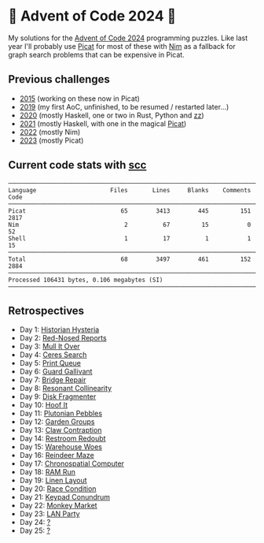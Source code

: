 # 🎄 Advent of Code 2024 🎄

My solutions for the [Advent of Code 2024](https://adventofcode.com/2024/) programming puzzles. Like last year I'll probably use [Picat](http://www.picat-lang.org) for most of these with [Nim](https://nim-lang.org) as a fallback for graph search problems that can be expensive in Picat.

## Previous challenges

* [2015](https://github.com/DestyNova/advent_of_code_2015) (working on these now in Picat)
* [2019](https://github.com/destynova/advent_of_code_2019) (my first AoC, unfinished, to be resumed / restarted later...)
* [2020](https://github.com/destynova/advent_of_code_2020) (mostly Haskell, one or two in Rust, Python and [zz](https://github.com/zetzit/zz))
* [2021](https://github.com/destynova/advent_of_code_2021) (mostly Haskell, with one in the magical [Picat](http://www.picat-lang.org))
* [2022](https://github.com/destynova/advent_of_code_2022) (mostly Nim)
* [2023](https://github.com/destynova/advent_of_code_2023) (mostly Picat)

## Current code stats with [scc](https://github.com/boyter/scc)

```
───────────────────────────────────────────────────────────────────────────────
Language                     Files       Lines     Blanks    Comments      Code
───────────────────────────────────────────────────────────────────────────────
Picat                           65        3413        445         151      2817
Nim                              2          67         15           0        52
Shell                            1          17          1           1        15
───────────────────────────────────────────────────────────────────────────────
Total                           68        3497        461         152      2884
───────────────────────────────────────────────────────────────────────────────
Processed 106431 bytes, 0.106 megabytes (SI)
───────────────────────────────────────────────────────────────────────────────
```

## Retrospectives

* Day 1: [Historian Hysteria](https://github.com/DestyNova/advent_of_code_2024/blob/main/1)
* Day 2: [Red-Nosed Reports](https://github.com/DestyNova/advent_of_code_2024/blob/main/2)
* Day 3: [Mull It Over](https://github.com/DestyNova/advent_of_code_2024/blob/main/3)
* Day 4: [Ceres Search](https://github.com/DestyNova/advent_of_code_2024/blob/main/4)
* Day 5: [Print Queue](https://github.com/DestyNova/advent_of_code_2024/blob/main/5)
* Day 6: [Guard Gallivant](https://github.com/DestyNova/advent_of_code_2024/blob/main/6)
* Day 7: [Bridge Repair](https://github.com/DestyNova/advent_of_code_2024/blob/main/7)
* Day 8: [Resonant Collinearity](https://github.com/DestyNova/advent_of_code_2024/blob/main/8)
* Day 9: [Disk Fragmenter](https://github.com/DestyNova/advent_of_code_2024/blob/main/9)
* Day 10: [Hoof It](https://github.com/DestyNova/advent_of_code_2024/blob/main/10)
* Day 11: [Plutonian Pebbles](https://github.com/DestyNova/advent_of_code_2024/blob/main/11)
* Day 12: [Garden Groups](https://github.com/DestyNova/advent_of_code_2024/blob/main/12)
* Day 13: [Claw Contraption](https://github.com/DestyNova/advent_of_code_2024/blob/main/13)
* Day 14: [Restroom Redoubt](https://github.com/DestyNova/advent_of_code_2024/blob/main/14)
* Day 15: [Warehouse Woes](https://github.com/DestyNova/advent_of_code_2024/blob/main/15)
* Day 16: [Reindeer Maze](https://github.com/DestyNova/advent_of_code_2024/blob/main/16)
* Day 17: [Chronospatial Computer](https://github.com/DestyNova/advent_of_code_2024/blob/main/17)
* Day 18: [RAM Run](https://github.com/DestyNova/advent_of_code_2024/blob/main/18)
* Day 19: [Linen Layout](https://github.com/DestyNova/advent_of_code_2024/blob/main/19)
* Day 20: [Race Condition](https://github.com/DestyNova/advent_of_code_2024/blob/main/20)
* Day 21: [Keypad Conundrum](https://github.com/DestyNova/advent_of_code_2024/blob/main/21)
* Day 22: [Monkey Market](https://github.com/DestyNova/advent_of_code_2024/blob/main/22)
* Day 23: [LAN Party](https://github.com/DestyNova/advent_of_code_2024/blob/main/23)
* Day 24: [?](https://github.com/DestyNova/advent_of_code_2024/blob/main/24)
* Day 25: [?](https://github.com/DestyNova/advent_of_code_2024/blob/main/25)
